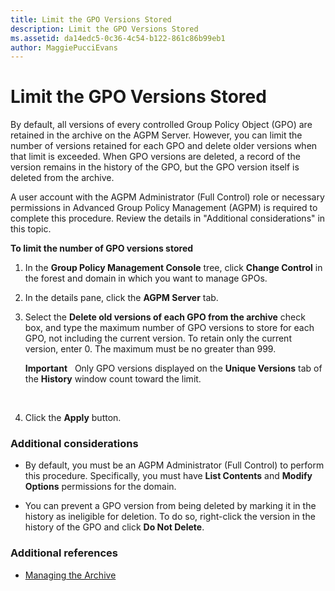 ```yaml
---
title: Limit the GPO Versions Stored
description: Limit the GPO Versions Stored
ms.assetid: da14edc5-0c36-4c54-b122-861c86b99eb1
author: MaggiePucciEvans
---
```


# Limit the GPO Versions Stored


By default, all versions of every controlled Group Policy Object (GPO) are retained in the archive on the AGPM Server. However, you can limit the number of versions retained for each GPO and delete older versions when that limit is exceeded. When GPO versions are deleted, a record of the version remains in the history of the GPO, but the GPO version itself is deleted from the archive.

A user account with the AGPM Administrator (Full Control) role or necessary permissions in Advanced Group Policy Management (AGPM) is required to complete this procedure. Review the details in "Additional considerations" in this topic.

**To limit the number of GPO versions stored**

1.  In the **Group Policy Management Console** tree, click **Change Control** in the forest and domain in which you want to manage GPOs.

2.  In the details pane, click the **AGPM Server** tab.

3.  Select the **Delete old versions of each GPO from the archive** check box, and type the maximum number of GPO versions to store for each GPO, not including the current version. To retain only the current version, enter 0. The maximum must be no greater than 999.

    **Important**  
    Only GPO versions displayed on the **Unique Versions** tab of the **History** window count toward the limit.

     

4.  Click the **Apply** button.

### Additional considerations

-   By default, you must be an AGPM Administrator (Full Control) to perform this procedure. Specifically, you must have **List Contents** and **Modify Options** permissions for the domain.

-   You can prevent a GPO version from being deleted by marking it in the history as ineligible for deletion. To do so, right-click the version in the history of the GPO and click **Do Not Delete**.

### Additional references

-   [Managing the Archive](managing-the-archive.md)

 

 





